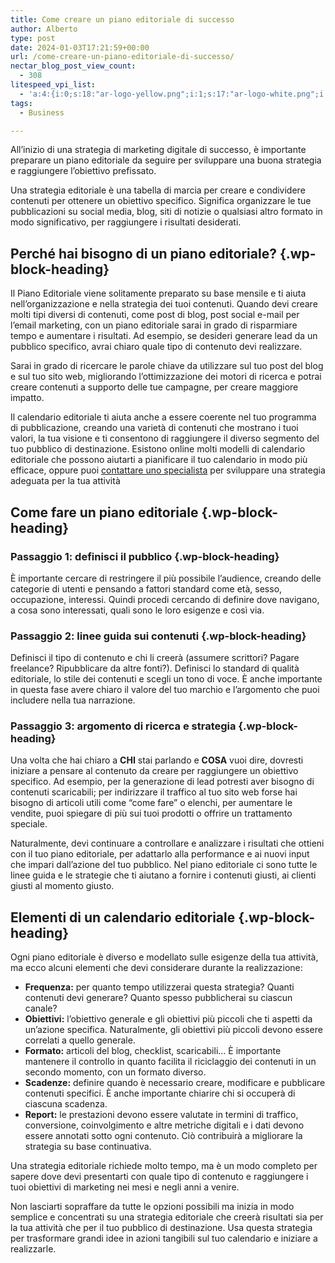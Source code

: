 ```yaml
---
title: Come creare un piano editoriale di successo
author: Alberto
type: post
date: 2024-01-03T17:21:59+00:00
url: /come-creare-un-piano-editoriale-di-successo/
nectar_blog_post_view_count:
  - 308
litespeed_vpi_list:
  - 'a:4:{i:0;s:18:"ar-logo-yellow.png";i:1;s:17:"ar-logo-white.png";i:2;s:18:"memoji-150x150.png";i:3;s:35:"Alberto-Reineri-Yellow-1024x150.png";}'
tags:
  - Business

---
```

All&#8217;inizio di una strategia di marketing digitale di successo, è importante preparare un piano editoriale da seguire per sviluppare una buona strategia e raggiungere l&#8217;obiettivo prefissato.

Una strategia editoriale è una tabella di marcia per creare e condividere contenuti per ottenere un obiettivo specifico.&nbsp;Significa organizzare le tue pubblicazioni su social media, blog, siti di notizie o qualsiasi altro formato in modo significativo, per raggiungere i risultati desiderati.

## Perché hai bisogno di un piano editoriale? {.wp-block-heading}

Il Piano Editoriale viene solitamente preparato su base mensile e ti aiuta nell&#8217;organizzazione e nella strategia dei tuoi contenuti. Quando devi creare molti tipi diversi di contenuti, come post di blog, post social e-mail per l&#8217;email marketing, con un piano editoriale sarai in grado di risparmiare tempo e aumentare i risultati. Ad esempio, se desideri generare lead da un pubblico specifico, avrai chiaro quale tipo di contenuto devi realizzare.

Sarai in grado di ricercare le parole chiave da utilizzare sul tuo post del blog e sul tuo sito web, migliorando l&#8217;ottimizzazione dei motori di ricerca e potrai creare contenuti a supporto delle tue campagne, per creare maggiore impatto.

Il calendario editoriale ti aiuta anche a essere coerente nel tuo programma di pubblicazione, creando una varietà di contenuti che mostrano i tuoi valori, la tua visione e ti consentono di raggiungere il diverso segmento del tuo pubblico di destinazione. Esistono online molti modelli di calendario editoriale che possono aiutarti a pianificare il tuo calendario in modo più efficace, oppure puoi [contattare uno specialista][1] per sviluppare una strategia adeguata per la tua attività

## Come fare un piano editoriale {.wp-block-heading}

### Passaggio 1: definisci il pubblico {.wp-block-heading}

È importante cercare di restringere il più possibile l&#8217;audience, creando delle categorie di utenti e pensando a fattori standard come età, sesso, occupazione, interessi.&nbsp;Quindi procedi cercando di definire dove navigano, a cosa sono interessati, quali sono le loro esigenze e così via.

### Passaggio 2: linee guida sui contenuti {.wp-block-heading}

Definisci il tipo di contenuto e chi li creerà (assumere scrittori? Pagare freelance? Ripubblicare da altre fonti?). Definisci lo standard di qualità editoriale, lo stile dei contenuti e scegli un tono di voce. È anche importante in questa fase avere chiaro il valore del tuo marchio e l&#8217;argomento che puoi includere nella tua narrazione.

### Passaggio 3: argomento di ricerca e strategia {.wp-block-heading}

Una volta che hai chiaro a **CHI** stai parlando e **COSA** vuoi dire, dovresti iniziare a pensare al contenuto da creare per raggiungere un obiettivo specifico. Ad esempio, per la generazione di lead potresti aver bisogno di contenuti scaricabili; per indirizzare il traffico al tuo sito web forse hai bisogno di articoli utili come &#8220;come fare&#8221; o elenchi, per aumentare le vendite, puoi spiegare di più sui tuoi prodotti o offrire un trattamento speciale.

Naturalmente, devi continuare a controllare e analizzare i risultati che ottieni con il tuo piano editoriale, per adattarlo alla performance e ai nuovi input che impari dall&#8217;azione del tuo pubblico.&nbsp;Nel piano editoriale ci sono tutte le linee guida e le strategie che ti aiutano a fornire i contenuti giusti, ai clienti giusti al momento giusto.

## Elementi di un calendario editoriale {.wp-block-heading}

Ogni piano editoriale è diverso e modellato sulle esigenze della tua attività, ma ecco alcuni elementi che devi considerare durante la realizzazione:

  * **Frequenza:**&nbsp;per quanto tempo utilizzerai questa strategia?&nbsp;Quanti contenuti devi generare?&nbsp;Quanto spesso pubblicherai su ciascun canale?
  * **Obiettivi:**&nbsp;l&#8217;obiettivo generale e gli obiettivi più piccoli che ti aspetti da un&#8217;azione specifica.&nbsp;Naturalmente, gli obiettivi più piccoli devono essere correlati a quello generale.
  * **Formato:** articoli del blog, checklist, scaricabili… È importante mantenere il controllo in quanto facilita il riciclaggio dei contenuti in un secondo momento, con un formato diverso.
  * **Scadenze:**&nbsp;definire quando è necessario creare, modificare e pubblicare contenuti specifici.&nbsp;È anche importante chiarire chi si occuperà di ciascuna scadenza.
  * **Report:**&nbsp;le prestazioni devono essere valutate in termini di traffico, conversione, coinvolgimento e altre metriche digitali e i dati devono essere annotati sotto ogni contenuto.&nbsp;Ciò contribuirà a migliorare la strategia su base continuativa.

Una strategia editoriale richiede molto tempo, ma è un modo completo per sapere dove devi presentarti con quale tipo di contenuto e raggiungere i tuoi obiettivi di marketing nei mesi e negli anni a venire.

Non lasciarti sopraffare da tutte le opzioni possibili ma inizia in modo semplice e concentrati su una strategia editoriale che creerà risultati sia per la tua attività che per il tuo pubblico di destinazione. Usa questa strategia per trasformare grandi idee in azioni tangibili sul tuo calendario e iniziare a realizzarle.

 [1]: http://reineristudio.com/contatti/